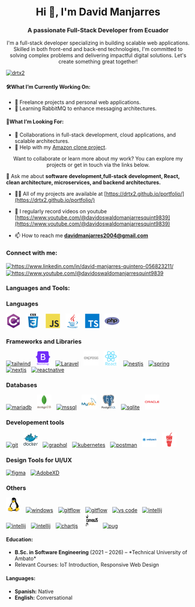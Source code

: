 <h1 align="center">Hi 👋, I'm David Manjarres</h1>
<h3 align="center">A passionate Full-Stack Developer from Ecuador</h3>

<p align="center">
  I'm a full-stack developer specializing in building scalable web applications. Skilled in both front-end and back-end technologies, I'm committed to solving complex problems and delivering impactful digital solutions. Let's create something great together!
</p>

<p align="left"> <a href="https://github.com/ryo-ma/github-profile-trophy"><img src="https://github-profile-trophy.vercel.app/?username=drtx2" alt="drtx2" /></a> </p>
<h4>🛠️What I’m Currently Working On:</h4>
<ul>
  <li>🌱 Freelance projects and personal web applications.</li>
  <li>🌱 Learning RabbitMQ to enhance messaging architectures.</li>
</ul>

<h4>🔭What I’m Looking For:</h4>
<ul>
  <li>🤝 Collaborations in full-stack development, cloud applications, and scalable architectures.</li>
  <li>🤝 Help with my <a href="https://github.com/DRTX2/copying-amazon">Amazon clone project</a>.</li>
</ul>

<p align="center">
  Want to collaborate or learn more about my work? You can explore my projects or get in touch via the links below.
</p>

💬 Ask me about **software development,full-stack development, React, clean architecture, microservices, and backend architectures.**

- 👨‍💻 All of my projects are available at [https://drtx2.github.io/portfolio/](https://drtx2.github.io/portfolio/)

- 📝 I regularly record videos on youtube [https://www.youtube.com/@davidoswaldomanjarresquint9839](https://www.youtube.com/@davidoswaldomanjarresquint9839)


- 📫 How to reach me **davidmanjarres2004@gmail.com**

<h3 align="left">Connect with me:</h3>
<p align="left">
<a href="https://www.linkedin.com/in/david-manjarres-quintero-056823211/" target="blank"><img align="center" src="https://raw.githubusercontent.com/rahuldkjain/github-profile-readme-generator/master/src/images/icons/Social/linked-in-alt.svg" alt="https://www.linkedin.com/in/david-manjarres-quintero-056823211/" height="30" width="40" /></a>
<a href="https://www.youtube.com/@davidoswaldomanjarresquint9839" target="blank"><img align="center" src="https://raw.githubusercontent.com/rahuldkjain/github-profile-readme-generator/master/src/images/icons/Social/youtube.svg" alt="https://www.youtube.com/@davidoswaldomanjarresquint9839" height="30" width="40" /></a>
</p>

<h3 align="left">Languages and Tools:</h3>

### **Languages**

<a href="https://www.w3schools.com/cs/" target="_blank" rel="noreferrer"><img src="https://raw.githubusercontent.com/devicons/devicon/master/icons/csharp/csharp-original.svg" alt="csharp" width="40" height="40" style="margin-right: 10px;" style="margin-right: 10px;"/></a>
<a href="https://www.w3schools.com/css/" target="_blank" rel="noreferrer"><img src="https://raw.githubusercontent.com/devicons/devicon/master/icons/css3/css3-original-wordmark.svg" alt="css3" width="40" height="40" style="margin-right: 10px;" style="margin-right: 10px;"/></a>
<a href="https://developer.mozilla.org/en-US/docs/Web/JavaScript" target="_blank" rel="noreferrer"><img src="https://raw.githubusercontent.com/devicons/devicon/master/icons/javascript/javascript-original.svg" alt="javascript" width="40" height="40" style="margin-right: 10px;" style="margin-right: 10px;"/></a>
<a href="https://www.java.com" target="_blank" rel="noreferrer"><img src="https://raw.githubusercontent.com/devicons/devicon/master/icons/java/java-original.svg" alt="java" width="40" height="40" style="margin-right: 10px;" style="margin-right: 10px;"/></a>
<a href="https://www.typescriptlang.org/" target="_blank" rel="noreferrer"><img src="https://raw.githubusercontent.com/devicons/devicon/master/icons/typescript/typescript-original.svg" alt="typescript" width="40" height="40" style="margin-right: 10px;" style="margin-right: 10px;"/></a>
<a href="https://www.php.net" target="_blank" rel="noreferrer"><img src="https://raw.githubusercontent.com/devicons/devicon/master/icons/php/php-original.svg" alt="php" width="40" height="40" style="margin-right: 10px;" style="margin-right: 10px;"/></a>

### **Frameworks and Libraries**

<a href="https://tailwindcss.com/" target="_blank" rel="noreferrer"><img src="https://www.vectorlogo.zone/logos/tailwindcss/tailwindcss-icon.svg" alt="tailwind" width="40" height="40" style="margin-right: 10px;" style="margin-right: 10px;"/></a>
<a href="https://getbootstrap.com" target="_blank" rel="noreferrer"><img src="https://raw.githubusercontent.com/devicons/devicon/master/icons/bootstrap/bootstrap-plain-wordmark.svg" alt="bootstrap" width="40" height="40" style="margin-right: 10px;" style="margin-right: 10px;"/></a>
<a href="https://laravel.com/docs/12.x/readme" target="_blank" rel="noreferrer"><img src="https://cdn.jsdelivr.net/gh/devicons/devicon@latest/icons/laravel/laravel-line-wordmark.svg" alt="Laravel" width="40" height="40" style="margin-right: 10px;" style="margin-right: 10px;"/></a>
<a href="https://expressjs.com" target="_blank" rel="noreferrer"><img src="https://raw.githubusercontent.com/devicons/devicon/master/icons/express/express-original-wordmark.svg" alt="express" width="40" height="40" style="margin-right: 10px;" style="margin-right: 10px;"/></a>
<a href="https://reactjs.org/" target="_blank" rel="noreferrer"><img src="https://raw.githubusercontent.com/devicons/devicon/master/icons/react/react-original-wordmark.svg" alt="react" width="40" height="40" style="margin-right: 10px;" style="margin-right: 10px;"/></a>
<a href="https://nestjs.com/" target="_blank" rel="noreferrer"><img src="https://cdn.jsdelivr.net/gh/devicons/devicon@latest/icons/nestjs/nestjs-original.svg" alt="nestjs" width="40" height="40" style="margin-right: 10px;" style="margin-right: 10px;"/></a>
<a href="https://spring.io/" target="_blank" rel="noreferrer"><img src="https://www.vectorlogo.zone/logos/springio/springio-icon.svg" alt="spring" width="40" height="40" style="margin-right: 10px;" style="margin-right: 10px;"/></a>
<a href="https://nextjs.org/" target="_blank" rel="noreferrer"><img src="https://cdn.worldvectorlogo.com/logos/nextjs-2.svg" alt="nextjs" width="40" height="40" style="margin-right: 10px;" style="margin-right: 10px;"/></a>
<a href="https://reactnative.dev/" target="_blank" rel="noreferrer"><img src="https://reactnative.dev/img/header_logo.svg" alt="reactnative" width="40" height="40" style="margin-right: 10px;" /></a>

### **Databases**

<a href="https://mariadb.org/" target="_blank" rel="noreferrer"><img src="https://www.vectorlogo.zone/logos/mariadb/mariadb-icon.svg" alt="mariadb" width="40" height="40" style="margin-right: 10px;"/></a>
<a href="https://www.mongodb.com/" target="_blank" rel="noreferrer"><img src="https://raw.githubusercontent.com/devicons/devicon/master/icons/mongodb/mongodb-original-wordmark.svg" alt="mongodb" width="40" height="40" style="margin-right: 10px;"/></a>
<a href="https://www.microsoft.com/en-us/sql-server" target="_blank" rel="noreferrer"><img src="https://www.svgrepo.com/show/303229/microsoft-sql-server-logo.svg" alt="mssql" width="40" height="40" style="margin-right: 10px;"/></a>
<a href="https://www.mysql.com/" target="_blank" rel="noreferrer"><img src="https://raw.githubusercontent.com/devicons/devicon/master/icons/mysql/mysql-original-wordmark.svg" alt="mysql" width="40" height="40" style="margin-right: 10px;"/></a>
<a href="https://www.postgresql.org" target="_blank" rel="noreferrer"><img src="https://raw.githubusercontent.com/devicons/devicon/master/icons/postgresql/postgresql-original-wordmark.svg" alt="postgresql" width="40" height="40" style="margin-right: 10px;"/></a>
<a href="https://www.sqlite.org/" target="_blank" rel="noreferrer"><img src="https://www.vectorlogo.zone/logos/sqlite/sqlite-icon.svg" alt="sqlite" width="40" height="40" style="margin-right: 10px;"/></a>
<a href="https://www.oracle.com/" target="_blank" rel="noreferrer"><img src="https://raw.githubusercontent.com/devicons/devicon/master/icons/oracle/oracle-original.svg" alt="oracle" width="40" height="40" style="margin-right: 10px;"/></a>

### **Developement tools**

<a href="https://git-scm.com/" target="_blank" rel="noreferrer"><img src="https://www.vectorlogo.zone/logos/git-scm/git-scm-icon.svg" alt="git" width="40" height="40" style="margin-right: 10px;"/></a>
<a href="https://www.docker.com/" target="_blank" rel="noreferrer"><img src="https://raw.githubusercontent.com/devicons/devicon/master/icons/docker/docker-original-wordmark.svg" alt="docker" width="40" height="40" style="margin-right: 10px;"/></a>
<a href="https://graphql.org" target="_blank" rel="noreferrer"><img src="https://www.vectorlogo.zone/logos/graphql/graphql-icon.svg" alt="graphql" width="40" height="40" style="margin-right: 10px;"/></a>
<a href="https://kubernetes.io" target="_blank" rel="noreferrer"><img src="https://www.vectorlogo.zone/logos/kubernetes/kubernetes-icon.svg" alt="kubernetes" width="40" height="40" style="margin-right: 10px;"/></a>
<a href="https://www.postman.com" target="_blank" rel="noreferrer"><img src="https://www.vectorlogo.zone/logos/getpostman/getpostman-icon.svg" alt="postman" width="40" height="40" style="margin-right: 10px;"/></a>
<a href="https://webpack.js.org" target="_blank" rel="noreferrer"><img src="https://raw.githubusercontent.com/devicons/devicon/d00d0969292a6569d45b06d3f350f463a0107b0d/icons/webpack/webpack-original-wordmark.svg" alt="webpack" width="40" height="40" style="margin-right: 10px;"/></a>
<a href="https://gulpjs.com" target="_blank" rel="noreferrer"><img src="https://raw.githubusercontent.com/devicons/devicon/master/icons/gulp/gulp-plain.svg" alt="gulp" width="40" height="40" style="margin-right: 10px;"/></a>

### **Design Tools for UI/UX**

<a href="https://www.figma.com/" target="_blank" rel="noreferrer"><img src="https://www.vectorlogo.zone/logos/figma/figma-icon.svg" alt="figma" width="40" height="40" style="margin-right: 10px;"/></a>
<a href="https://www.adobe.com/products/xd.html" target="_blank" rel="noreferrer"><img src="https://cdn.worldvectorlogo.com/logos/adobe-xd.svg" alt="AdobeXD" width="40" height="40" style="margin-right: 10px;"/></a>

### **Others**

<a href="https://www.linux.org/" target="_blank" rel="noreferrer"><img src="https://raw.githubusercontent.com/devicons/devicon/master/icons/linux/linux-original.svg" alt="linux" width="40" height="40" style="margin-right: 10px;"/></a>
<a href="#" target="_blank" rel="noreferrer"><img src="https://cdn.jsdelivr.net/gh/devicons/devicon@latest/icons/windows11/windows11-original.svg" alt="windows" width="40" height="40" style="margin-right: 10px;"/></a>
<a href="https://pugjs.org" target="_blank" rel="noreferrer"><img src="https://cdn.jsdelivr.net/gh/devicons/devicon@latest/icons/git/git-original.svg" alt="gitflow" width="40" height="40" style="margin-right: 10px;"/></a>
<a href="https://pugjs.org" target="_blank" rel="noreferrer"><img src="https://cdn.jsdelivr.net/gh/devicons/devicon@latest/icons/github/github-original.svg" alt="gitflow" width="40" height="40" style="margin-right: 10px;"/></a>
<a href="https://pugjs.org" target="_blank" rel="noreferrer"><img src="https://cdn.jsdelivr.net/gh/devicons/devicon@latest/icons/vscode/vscode-original.svg" alt="vs code" width="40" height="40" style="margin-right: 10px;"/></a>
<a href="https://pugjs.org" target="_blank" rel="noreferrer"><img src="https://cdn.jsdelivr.net/gh/devicons/devicon@latest/icons/intellij/intellij-original.svg" alt="intellij" width="40" height="40" style="margin-right: 10px;"/></a>
<a href="https://pugjs.org" target="_blank" rel="noreferrer"><img src="https://cdn.jsdelivr.net/gh/devicons/devicon@latest/icons/neovim/neovim-original.svg" alt="intellij" width="40" height="40" style="margin-right: 10px;"/></a>
<a href="https://pugjs.org" target="_blank" rel="noreferrer"><img src="https://cdn.jsdelivr.net/gh/devicons/devicon@latest/icons/rider/rider-original.svg" alt="intellij" width="40" height="40" style="margin-right: 10px;"/></a>
<a href="https://www.chartjs.org" target="_blank" rel="noreferrer"><img src="https://www.chartjs.org/media/logo-title.svg" alt="chartjs" width="40" height="40" style="margin-right: 10px;"/></a>
<a href="https://canvasjs.com" target="_blank" rel="noreferrer"><img src="https://raw.githubusercontent.com/Hardik0307/Hardik0307/master/assets/canvasjs-charts.svg" alt="canvasjs" width="40" height="40" style="margin-right: 10px;"/></a>
<a href="https://pugjs.org" target="_blank" rel="noreferrer"><img src="https://cdn.worldvectorlogo.com/logos/pug.svg" alt="pug" width="40" height="40" style="margin-right: 10px;"/></a>

<h4>Education:</h4>
<ul>
  <li><strong>B.Sc. in Software Engineering</strong> (2021 – 2026) – *Technical University of Ambato*</li>
  <li>Relevant Courses: IoT Introduction, Responsive Web Design</li>
</ul>

<h4>Languages:</h4>
<ul>
  <li><strong>Spanish:</strong> Native</li>
  <li><strong>English:</strong> Conversational</li>
</ul>
